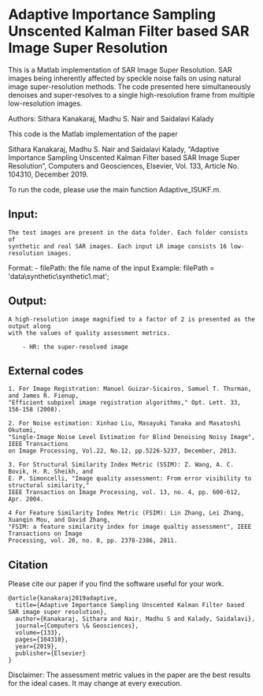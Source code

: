 # Adaptive Importance Sampling Unscented Kalman Filter based SAR Image Super Resolution

This is a Matlab implementation of SAR Image Super Resolution. SAR images being inherently affected by speckle 
noise fails on using natural image super-resolution methods. The code presented here simultaneously denoises 
and super-resolves to a single high-resolution frame from multiple low-resolution images.

Authors: Sithara Kanakaraj, Madhu S. Nair and Saidalavi Kalady

This code is the Matlab implementation of the paper

Sithara Kanakaraj, Madhu S. Nair and Saidalavi Kalady, “Adaptive Importance Sampling Unscented Kalman Filter based SAR Image Super Resolution”, Computers and Geosciences, Elsevier, Vol. 133, Article No. 104310, December 2019. 

To run the code, please use the main function Adaptive_ISUKF.m.

## Input:
    The test images are present in the data folder. Each folder consists of 
    synthetic and real SAR images. Each input LR image consists 16 low-resolution images. 
    
   Format:
         - filePath: the file name of the input 
            Example:    filePath = 'data\synthetic\synthetic1.mat';

## Output:
    A high-resolution image magnified to a factor of 2 is presented as the output along 
    with the values of quality assessment metrics.

        - HR: the super-resolved image

## External codes

    1. For Image Registration: Manuel Guizar-Sicairos, Samuel T. Thurman, and James R. Fienup, 
    "Efficient subpixel image registration algorithms," Opt. Lett. 33, 156-158 (2008).
    
    2. For Noise estimation: Xinhao Liu, Masayuki Tanaka and Masatoshi Okutomi, 
    "Single-Image Noise Level Estimation for Blind Denoising Noisy Image", IEEE Transactions 
    on Image Processing, Vol.22, No.12, pp.5226-5237, December, 2013.

    3. For Structural Similarity Index Metric (SSIM): Z. Wang, A. C. Bovik, H. R. Sheikh, and 
    E. P. Simoncelli, "Image quality assessment: From error visibility to structural similarity,"
    IEEE Transactios on Image Processing, vol. 13, no. 4, pp. 600-612, Apr. 2004.

    4 For Feature Similarity Index Metric (FSIM): Lin Zhang, Lei Zhang, Xuanqin Mou, and David Zhang,
    "FSIM: a feature similarity index for image qualtiy assessment", IEEE Transactions on Image 
    Processing, vol. 20, no. 8, pp. 2378-2386, 2011.

## Citation
Please cite our paper if you find the software useful for your work.

```
@article{kanakaraj2019adaptive,
  title={Adaptive Importance Sampling Unscented Kalman Filter based SAR image super resolution},
  author={Kanakaraj, Sithara and Nair, Madhu S and Kalady, Saidalavi},
  journal={Computers \& Geosciences},
  volume={133},
  pages={104310},
  year={2019},
  publisher={Elsevier}
}
```    
Disclaimer: The assessment metric values in the paper are the best results for the ideal cases. It may change at every execution.

